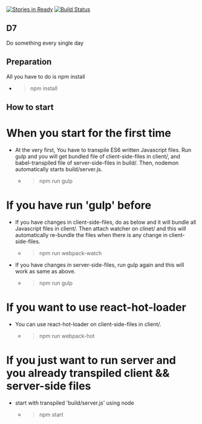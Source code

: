 [![Stories in Ready](https://badge.waffle.io/triplefingers/D7.png?label=ready&title=Ready)](https://waffle.io/triplefingers/D7)
[![Build Status](https://travis-ci.org/triplefingers/D7.svg?branch=master)](https://travis-ci.org/triplefingers/D7)

## D7
Do something every single day

## Preparation
All you have to do is npm install
- > npm install


## How to start
# When you start for the first time
- At the very first, You have to transpile ES6 written Javascript files. Run gulp and you will get bundled file of client-side-files in client/, and babel-transpiled file of server-side-files in build/. Then, nodemon automatically starts build/server.js.
  - > npm run gulp

# If you have run 'gulp' before
- If you have changes in client-side-files, do as below and it will bundle all Javascript files in client/. Then attach watcher on clinet/ and this will automatically re-bundle the files when there is any change in client-side-files.
  - > npm run webpack-watch

- If you have changes in server-side-files, run gulp again and this will work as same as above.
  - > npm run gulp

# If you want to use react-hot-loader
- You can use react-hot-loader on client-side-files in client/.
  - > npm run webpack-hot

# If you just want to run server and you already transpiled client && server-side files
- start with transpiled 'build/server.js' using node
  - > npm start
